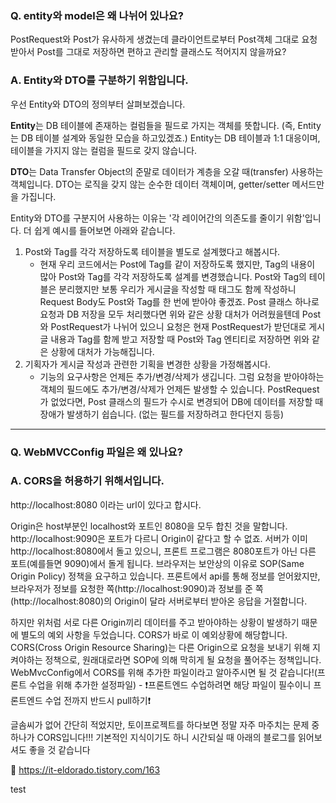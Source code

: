 ### Q. entity와 model은 왜 나뉘어 있나요?
PostRequest와 Post가 유사하게 생겼는데 클라이언트로부터 Post객체 그대로 요청 받아서 Post를 그대로 저장하면 편하고 관리할 클래스도 적어지지 않을까요?
### A. Entity와 DTO를 구분하기 위함입니다.
우선 Entity와 DTO의 정의부터 살펴보겠습니다.

**Entity**는 DB 테이블에 존재하는 컬럼들을 필드로 가지는 객체를 뜻합니다. (즉, Entity는 DB 테이블 설계와 동일한 모습을 하고있겠죠.) 
Entity는 DB 테이블과 1:1 대응이며, 테이블을 가지지 않는 컬럼을 필드로 갖지 않습니다. 

**DTO**는 Data Transfer Object의 준말로 데이터가 계층을 오갈 때(transfer) 사용하는 객체입니다. DTO는 로직을 갖지 않는 순수한 데이터 객체이며,
getter/setter 메서드만을 가집니다. 

Entity와 DTO를 구분지어 사용하는 이유는 '각 레이어간의 의존도를 줄이기 위함'입니다. 더 쉽게 예시를 들어보면 아래와 같습니다.
1. Post와 Tag를 각각 저장하도록 테이블을 별도로 설계했다고 해봅시다.
   * 현재 우리 코드에서는 Post에 Tag를 같이 저장하도록 했지만, Tag의 내용이 많아 Post와 Tag를 각각 저장하도록 설계를 변경했습니다.
     Post와 Tag의 테이블은 분리했지만 보통 우리가 게시글을 작성할 때 태그도 함께 작성하니 Request Body도 Post와 Tag를 한 번에 받아야 좋겠죠.
     Post 클래스 하나로 요청과 DB 저장을 모두 처리했다면 위와 같은 상황 대처가 어려웠을텐데 Post와 PostRequest가 나뉘어 있으니 요청은 현재 PostRequest가 받던대로 게시글 내용과 Tag를 함께 받고
     저장할 때 Post와 Tag 엔티티로 저장하면 위와 같은 상황에 대처가 가능해집니다.
2. 기획자가 게시글 작성과 관련한 기획을 변경한 상황을 가정해봅시다.
   * 기능의 요구사항은 언제든 추가/변경/삭제가 생깁니다. 그럼 요청을 받아야하는 객체의 필드에도 추가/변경/삭제가 언제든 발생할 수 있습니다.
     PostRequest가 없었다면, Post 클래스의 필드가 수시로 변경되어 DB에 데이터를 저장할 때 장애가 발생하기 쉽습니다. (없는 필드를 저장하려고 한다던지 등등)

---

### Q. WebMVCConfig 파일은 왜 있나요?
### A. CORS을 허용하기 위해서입니다.
http://localhost:8080 이라는 url이 있다고 합시다.

Origin은 host부분인 localhost와 포트인 8080을 모두 합친 것을 말합니다. http://localhost:9090은 포트가 다르니 Origin이 같다고 할 수 없죠. 
서버가 이미 http://localhost:8080에서 돌고 있으니, 프론트 프로그램은 8080포트가 아닌 다른 포트(예를들면 9090)에서 돌게 됩니다. 
브라우저는 보안상의 이유로 SOP(Same Origin Policy) 정책을 요구하고 있습니다. 프론트에서 api를 통해 정보를 얻어왔지만, 
브라우저가 정보를 요청한 쪽(http://localhost:9090)과 정보를 준 쪽(http://localhost:8080)의 Origin이 달라 서버로부터 받아온 응답을 거절합니다.

하지만 위처럼 서로 다른 Origin끼리 데이터를 주고 받아야하는 상황이 발생하기 때문에 별도의 예외 사항을 두었습니다. CORS가 바로 이 예외상황에 해당합니다.
CORS(Cross Origin Resource Sharing)는 다른 Origin으로 요청을 보내기 위해 지켜야하는 정책으로, 원래대로라면 SOP에 의해 막히게 될 요청을 풀어주는 정책입니다.
WebMvcConfig에서 CORS를 위해 추가한 파일이라고 알아주시면 될 것 같습니다!(프론트 수업을 위해 추가한 설정파일) - ❗️프론트엔드 수업하려면 해당 파일이 필수이니 프론트엔드 수업 전까지 반드시 pull하기❗️

글솜씨가 없어 간단히 적었지만, 토이프로젝트를 하다보면 정말 자주 마주치는 문제 중 하나가 CORS입니다!!! 기본적인 지식이기도 하니 시간되실 때 아래의 블로그를 읽어보셔도 좋을 것 같습니다

📌 https://it-eldorado.tistory.com/163

test
